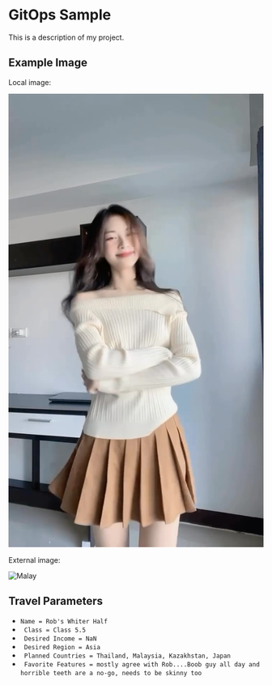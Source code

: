 # GitOps Sample

This is a description of my project.

## Example Image
Local image:

![Thai](images/thai.jpg)

External image:

![Malay](https://as1.ftcdn.net/v2/jpg/01/83/57/50/1000_F_183575057_Ds4e51TuR08IasMWY9cgJOhJkT0quSzx.jpg)

## Travel Parameters

- ```Name = Rob's Whiter Half```
- ``` Class = Class 5.5```
- ``` Desired Income = NaN```
- ``` Desired Region = Asia```
- ``` Planned Countries = Thailand, Malaysia, Kazakhstan, Japan```
- ``` Favorite Features = mostly agree with Rob....Boob guy all day and horrible teeth are a no-go, needs to be skinny too``` 
